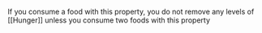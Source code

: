 If you consume a food with this property, you do not remove any levels of [[Hunger]] unless you consume two foods with this property